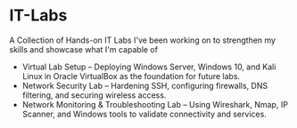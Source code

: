 # IT-Labs
A Collection of Hands-on IT Labs I've been working on to strengthen my skills and showcase what I'm capable of
- Virtual Lab Setup – Deploying Windows Server, Windows 10, and Kali Linux in Oracle VirtualBox as the foundation for future labs.
- Network Security Lab – Hardening SSH, configuring firewalls, DNS filtering, and securing wireless access.
- Network Monitoring & Troubleshooting Lab – Using Wireshark, Nmap, IP Scanner, and Windows tools to validate connectivity and services.

